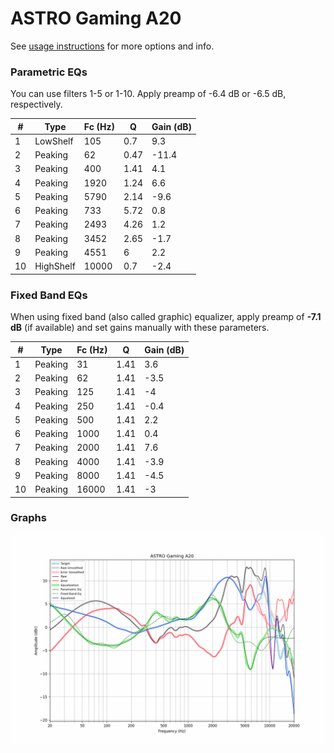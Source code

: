 # ASTRO Gaming A20
See [usage instructions](https://github.com/jaakkopasanen/AutoEq#usage) for more options and info.

### Parametric EQs
You can use filters 1-5 or 1-10. Apply preamp of -6.4 dB or -6.5 dB, respectively.

|   # | Type      |   Fc (Hz) |    Q |   Gain (dB) |
|-----|-----------|-----------|------|-------------|
|   1 | LowShelf  |       105 | 0.7  |         9.3 |
|   2 | Peaking   |        62 | 0.47 |       -11.4 |
|   3 | Peaking   |       400 | 1.41 |         4.1 |
|   4 | Peaking   |      1920 | 1.24 |         6.6 |
|   5 | Peaking   |      5790 | 2.14 |        -9.6 |
|   6 | Peaking   |       733 | 5.72 |         0.8 |
|   7 | Peaking   |      2493 | 4.26 |         1.2 |
|   8 | Peaking   |      3452 | 2.65 |        -1.7 |
|   9 | Peaking   |      4551 | 6    |         2.2 |
|  10 | HighShelf |     10000 | 0.7  |        -2.4 |

### Fixed Band EQs
When using fixed band (also called graphic) equalizer, apply preamp of **-7.1 dB** (if available) and set gains manually with these parameters.

|   # | Type    |   Fc (Hz) |    Q |   Gain (dB) |
|-----|---------|-----------|------|-------------|
|   1 | Peaking |        31 | 1.41 |         3.6 |
|   2 | Peaking |        62 | 1.41 |        -3.5 |
|   3 | Peaking |       125 | 1.41 |        -4   |
|   4 | Peaking |       250 | 1.41 |        -0.4 |
|   5 | Peaking |       500 | 1.41 |         2.2 |
|   6 | Peaking |      1000 | 1.41 |         0.4 |
|   7 | Peaking |      2000 | 1.41 |         7.6 |
|   8 | Peaking |      4000 | 1.41 |        -3.9 |
|   9 | Peaking |      8000 | 1.41 |        -4.5 |
|  10 | Peaking |     16000 | 1.41 |        -3   |

### Graphs
![](./ASTRO%20Gaming%20A20.png)
